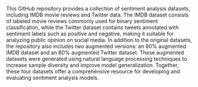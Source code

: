 This GitHub repository provides a collection of sentiment analysis datasets, including IMDB movie reviews and Twitter data. The IMDB dataset consists of labeled movie reviews commonly used for binary sentiment classification, while the Twitter dataset contains tweets annotated with sentiment labels such as positive and negative, making it suitable for analyzing public opinion on social media. In addition to the original datasets, the repository also includes two augmented versions: an 80% augmented IMDB dataset and an 80% augmented Twitter dataset. These augmented datasets were generated using natural language processing techniques to increase sample diversity and improve model generalization. Together, these four datasets offer a comprehensive resource for developing and evaluating sentiment analysis models.
 
